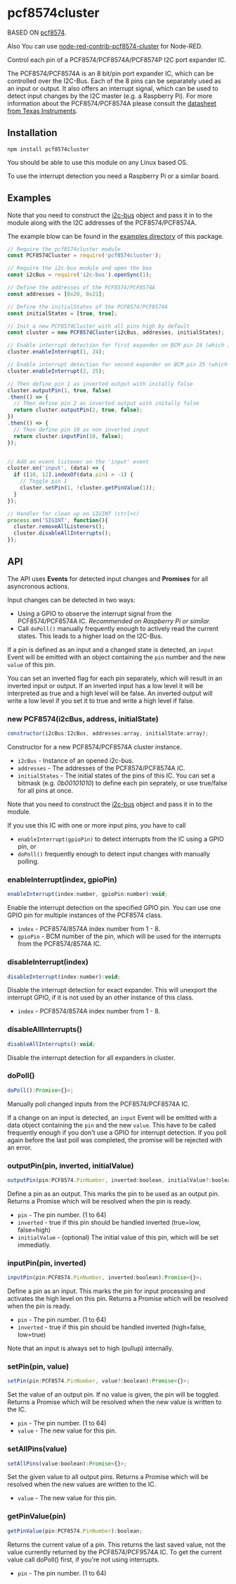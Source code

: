 # pcf8574cluster

BASED ON [pcf8574](https://www.npmjs.com/package/pcf8574).

Also You can use [node-red-contrib-pcf8574-cluster](https://www.npmjs.com/package/node-red-contrib-pcf8574-cluster) for Node-RED.

Control each pin of a PCF8574/PCF8574A/PCF8574P I2C port expander IC.

The PCF8574/PCF8574A is an 8 bit/pin port expander IC, which can be controlled over the I2C-Bus.
Each of the 8 pins can be separately used as an input or output.
It also offers an interrupt signal, which can be used to detect input changes by the I2C master (e.g. a Raspberry Pi).
For more information about the PCF8574/PCF8574A please consult the [datasheet from Texas Instruments](http://www.ti.com/lit/ds/symlink/pcf8574.pdf).

## Installation

```
npm install pcf8574cluster
```
You should be able to use this module on any Linux based OS.

To use the interrupt detection you need a Raspberry Pi or a similar board.

## Examples

Note that you need to construct the [i2c-bus](https://npmjs.org/package/i2c-bus) object
and pass it in to the module along with the I2C addresses of the PCF8574/PCF8574A.

The example blow can be found in the [examples directory](https://github.com/david-kasparov/PCF8574Cluster/tree/master/examples) of this package.

```js
// Require the pcf8574cluster module
const PCF8574Cluster = require('pcf8574cluster');

// Require the i2c-bus module and open the bus
const i2cBus = require('i2c-bus').openSync(1);

// Define the addresses of the PCF8574/PCF8574A
const addresses = [0x20, 0x21];

// Define the initialStates of the PCF8574/PCF8574A
const initialStates = [true, true];

// Init a new PCF8574Cluster with all pins high by default
const cluster = new PCF8574Cluster(i2cBus, addresses, initialStates);

// Enable interrupt detection for first expander on BCM pin 24 (which is GPIO.5)
cluster.enableInterrupt(1, 24);

// Enable interrupt detection for second expander on BCM pin 25 (which is GPIO.6)
cluster.enableInterrupt(2, 25);

// Then define pin 1 as inverted output with initally false
cluster.outputPin(1, true, false)
.then(() => {
  // Then define pin 2 as inverted output with initally false
  return cluster.outputPin(2, true, false);
})
.then(() => {
  // Then define pin 10 as non inverted input
  return cluster.inputPin(10, false);
});


// Add an event listener on the 'input' event
cluster.on('input', (data) => {
  if ([10, 12].indexOf(data.pin) > -1) {
    // Toggle pin 1
    cluster.setPin(1, !cluster.getPinValue(1));
  }
});

// Handler for clean up on SIGINT (ctrl+c)
process.on('SIGINT', function(){
  cluster.removeAllListeners();
  cluster.disableAllInterrupts();
});
```


## API

The API uses __Events__ for detected input changes and __Promises__ for all asyncronous actions.

Input changes can be detected in two ways:
* Using a GPIO to observe the interrupt signal from the PCF8574/PCF8574A IC. *Recommended on Raspberry Pi or similar.*
* Call `doPoll()` manually frequently enough to actively read the current states. This leads to a higher load on the I2C-Bus.

If a pin is defined as an input and a changed state is detected, an `input` Event will be emitted with an object containing the `pin` number and the new `value` of this pin.

You can set an inverted flag for each pin separately, which will result in an inverted input or output.
If an inverted input has a low level it will be interpreted as true and a high level will be false.
An inverted output will write a low level if you set it to true and write a high level if false.


### new PCF8574(i2cBus, address, initialState)
```js
constructor(i2cBus:I2cBus, addresses:array, initialState:array);
```
Constructor for a new PCF8574/PCF8574A cluster instance.

* `i2cBus` - Instance of an opened i2c-bus.
* `addresses` - The addresses of the PCF8574/PCF8574A IC.
* `initialStates` - The initial states of the pins of this IC. You can set a bitmask (e.g. *0b00101010*) to define each pin seprately, or use true/false for all pins at once.

Note that you need to construct the [i2c-bus](https://npmjs.org/package/i2c-bus) object and pass it in to the module.

If you use this IC with one or more input pins, you have to call
* `enableInterrupt(gpioPin)` to detect interrupts from the IC using a GPIO pin, or
* `doPoll()` frequently enough to detect input changes with manually polling.

### enableInterrupt(index, gpioPin)
```js
enableInterrupt(index:number, gpioPin:number):void;
```
Enable the interrupt detection on the specified GPIO pin.
You can use one GPIO pin for multiple instances of the PCF8574 class.

* `index` - PCF8574/8574A index number from 1 - 8.
* `gpioPin` - BCM number of the pin, which will be used for the interrupts from the PCF8574/8574A IC.


### disableInterrupt(index)
```js
disableInterrupt(index:number):void;
```
Disable the interrupt detection for exact expander.
This will unexport the interrupt GPIO, if it is not used by an other instance of this class.

* `index` - PCF8574/8574A index number from 1 - 8.

### disableAllInterrupts()
```js
disableAllInterrupts():void;
```
Disable the interrupt detection for all expanders in cluster.

### doPoll()
```js
doPoll():Promise<{}>;
```
Manually poll changed inputs from the PCF8574/PCF8574A IC.

If a change on an input is detected, an `input` Event will be emitted with a data object containing the `pin` and the new `value`.
This have to be called frequently enough if you don't use a GPIO for interrupt detection.
If you poll again before the last poll was completed, the promise will be rejected with an error.


### outputPin(pin, inverted, initialValue)
```js
outputPin(pin:PCF8574.PinNumber, inverted:boolean, initialValue?:boolean):Promise<{}>;
```
Define a pin as an output.
This marks the pin to be used as an output pin.
Returns a Promise which will be resolved when the pin is ready.

* `pin` - The pin number. (1 to 64)
* `inverted` - true if this pin should be handled inverted (true=low, false=high)
* `initialValue` - (optional) The initial value of this pin, which will be set immediatly.


### inputPin(pin, inverted)
```js
inputPin(pin:PCF8574.PinNumber, inverted:boolean):Promise<{}>;
```
Define a pin as an input.
This marks the pin for input processing and activates the high level on this pin.
Returns a Promise which will be resolved when the pin is ready.

* `pin` - The pin number. (1 to 64)
* `inverted` - true if this pin should be handled inverted (high=false, low=true)

Note that an input is always set to high (pullup) internally.


### setPin(pin, value)
```js
setPin(pin:PCF8574.PinNumber, value?:boolean):Promise<{}>;
```
Set the value of an output pin.
If no value is given, the pin will be toggled.
Returns a Promise which will be resolved when the new value is written to the IC.

* `pin` - The pin number. (1 to 64)
* `value` - The new value for this pin.


### setAllPins(value)
```js
setAllPins(value:boolean):Promise<{}>;
```
Set the given value to all output pins.
Returns a Promise which will be resolved when the new values are written to the IC.

* `value` - The new value for this pin.


### getPinValue(pin)
```js
getPinValue(pin:PCF8574.PinNumber):boolean;
```
Returns the current value of a pin.
This returns the last saved value, not the value currently returned by the PCF8574/PCF9574A IC.
To get the current value call doPoll() first, if you're not using interrupts.

* `pin` - The pin number. (1 to 64)
